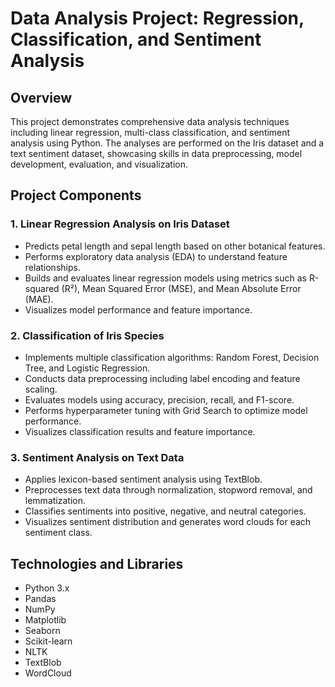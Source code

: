 # Data Analysis Project: Regression, Classification, and Sentiment Analysis

## Overview

This project demonstrates comprehensive data analysis techniques including linear regression, multi-class classification, and sentiment analysis using Python. The analyses are performed on the Iris dataset and a text sentiment dataset, showcasing skills in data preprocessing, model development, evaluation, and visualization.

## Project Components

### 1. Linear Regression Analysis on Iris Dataset
- Predicts petal length and sepal length based on other botanical features.
- Performs exploratory data analysis (EDA) to understand feature relationships.
- Builds and evaluates linear regression models using metrics such as R-squared (R²), Mean Squared Error (MSE), and Mean Absolute Error (MAE).
- Visualizes model performance and feature importance.

### 2. Classification of Iris Species
- Implements multiple classification algorithms: Random Forest, Decision Tree, and Logistic Regression.
- Conducts data preprocessing including label encoding and feature scaling.
- Evaluates models using accuracy, precision, recall, and F1-score.
- Performs hyperparameter tuning with Grid Search to optimize model performance.
- Visualizes classification results and feature importance.

### 3. Sentiment Analysis on Text Data
- Applies lexicon-based sentiment analysis using TextBlob.
- Preprocesses text data through normalization, stopword removal, and lemmatization.
- Classifies sentiments into positive, negative, and neutral categories.
- Visualizes sentiment distribution and generates word clouds for each sentiment class.

## Technologies and Libraries
- Python 3.x
- Pandas
- NumPy
- Matplotlib
- Seaborn
- Scikit-learn
- NLTK
- TextBlob
- WordCloud
